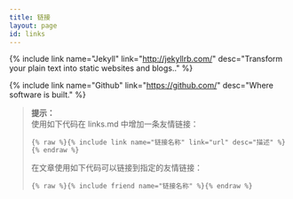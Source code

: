 ```yaml
---
title: 链接
layout: page
id: links
---
```


{% include link name="Jekyll" link="http://jekyllrb.com/" desc="Transform your plain text into static websites and blogs.." %}

{% include link name="Github" link="https://github.com/" desc="Where software is built." %}



> **提示：**  
> 使用如下代码在 links.md 中增加一条友情链接：
>
> ```
> {% raw %}{% include link name="链接名称" link="url" desc="描述" %}{% endraw %}
> ```
>
> 在文章使用如下代码可以链接到指定的友情链接：
>
> ```
> {% raw %}{% include friend name="链接名称" %}{% endraw %}
> ```
>   
